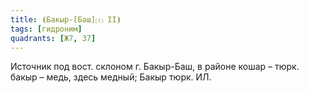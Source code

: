 ```yaml
---
title: ⦗Бакыр-[Баш]⒯ II⦘
tags: [гидроним]
quadrants: [Ж7, З7]
---
```


Источник под вост. склоном г. Бакыр-Баш, в районе кошар – тюрк. бакыр – медь,
здесь медный; Бакыр тюрк. ИЛ.
